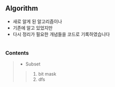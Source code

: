 
## Algorithm

- 새로 알게 된 알고리즘이나 
- 기존에 알고 있었지만 
- 다시 정리가 필요한 개념들을 코드로 기록하였습니다

#
### Contents

> - Subset
>> 1. bit mask
>> 2. dfs
